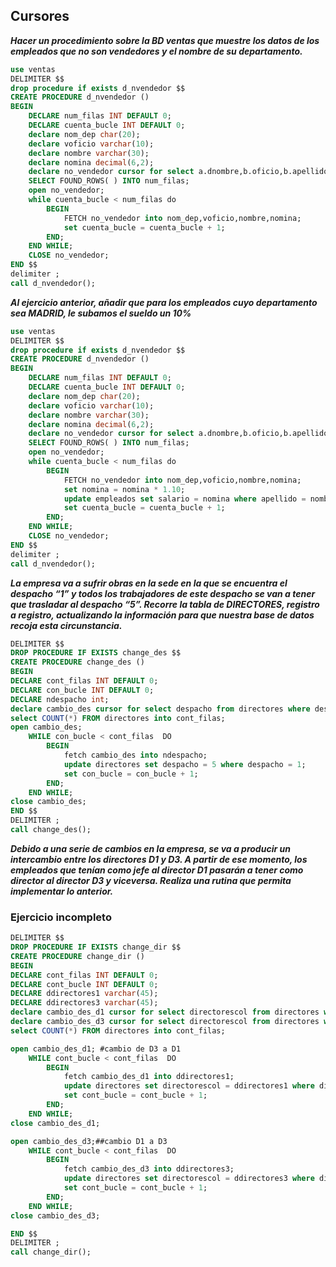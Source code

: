 ## Cursores
***Hacer un procedimiento sobre la BD ventas que muestre los datos de los empleados que no son vendedores y el nombre de su departamento.***
```sql
use ventas
DELIMITER $$
drop procedure if exists d_nvendedor $$
CREATE PROCEDURE d_nvendedor ()
BEGIN
	DECLARE num_filas INT DEFAULT 0;
    DECLARE cuenta_bucle INT DEFAULT 0;
	declare nom_dep char(20);
	declare voficio varchar(10);
	declare nombre varchar(30);
	declare nomina decimal(6,2);
	declare no_vendedor cursor for select a.dnombre,b.oficio,b.apellido,b.salario from departamentos a,empleados b where b.oficio not like "VENDEDOR" and a.dep_no=b.dep_no;
    SELECT FOUND_ROWS( ) INTO num_filas;
	open no_vendedor;
	while cuenta_bucle < num_filas do
		BEGIN
			FETCH no_vendedor into nom_dep,voficio,nombre,nomina;
            set cuenta_bucle = cuenta_bucle + 1;
		END;
	END WHILE;
    CLOSE no_vendedor;
END $$
delimiter ;
call d_nvendedor();
```
***Al ejercicio anterior, añadir que para los empleados cuyo departamento sea MADRID, le subamos el sueldo un 10%***
```sql
use ventas
DELIMITER $$
drop procedure if exists d_nvendedor $$
CREATE PROCEDURE d_nvendedor ()
BEGIN
	DECLARE num_filas INT DEFAULT 0;
    DECLARE cuenta_bucle INT DEFAULT 0;
	declare nom_dep char(20);
	declare voficio varchar(10);
	declare nombre varchar(30);
	declare nomina decimal(6,2);
	declare no_vendedor cursor for select a.dnombre,b.oficio,b.apellido,b.salario from departamentos a,empleados b where b.oficio not like "VENDEDOR" and a.localidad like "MADRID" and a.dep_no=b.dep_no;
    SELECT FOUND_ROWS( ) INTO num_filas;
	open no_vendedor;
	while cuenta_bucle < num_filas do
		BEGIN
			FETCH no_vendedor into nom_dep,voficio,nombre,nomina;
            set nomina = nomina * 1.10;
            update empleados set salario = nomina where apellido = nombre;
            set cuenta_bucle = cuenta_bucle + 1;
		END;
	END WHILE;
    CLOSE no_vendedor;
END $$
delimiter ;
call d_nvendedor();
```
***La empresa va a sufrir obras en la sede en la que se encuentra el despacho “1” y todos los trabajadores de este despacho se van a tener que trasladar al despacho “5”. Recorre la tabla de DIRECTORES, registro a registro, actualizando la información para que nuestra base de datos recoja esta circunstancia.***
```sql
DELIMITER $$
DROP PROCEDURE IF EXISTS change_des $$
CREATE PROCEDURE change_des ()
BEGIN
DECLARE cont_filas INT DEFAULT 0;
DECLARE con_bucle INT DEFAULT 0;
DECLARE ndespacho int;
declare cambio_des cursor for select despacho from directores where despacho = 1;
select COUNT(*) FROM directores into cont_filas;
open cambio_des;
	WHILE con_bucle < cont_filas  DO
		BEGIN
			fetch cambio_des into ndespacho;
			update directores set despacho = 5 where despacho = 1;
			set con_bucle = con_bucle + 1;
		END;
    END WHILE;
close cambio_des;
END $$
DELIMITER ;
call change_des();
```
***Debido a una serie de cambios en la empresa, se va a producir un intercambio entre los directores D1 y D3. A partir de ese momento, los empleados que tenían como jefe al director D1 pasarán a tener como director al director D3 y viceversa. Realiza una rutina que permita implementar lo anterior.***
### Ejercicio incompleto
```sql
DELIMITER $$
DROP PROCEDURE IF EXISTS change_dir $$
CREATE PROCEDURE change_dir ()
BEGIN
DECLARE cont_filas INT DEFAULT 0;
DECLARE cont_bucle INT DEFAULT 0;
DECLARE ddirectores1 varchar(45);
DECLARE ddirectores3 varchar(45);
declare cambio_des_d1 cursor for select directorescol from directores where directorescol="D1";
declare cambio_des_d3 cursor for select directorescol from directores where directorescol="D3";
select COUNT(*) FROM directores into cont_filas; 

open cambio_des_d1; #cambio de D3 a D1
	WHILE cont_bucle < cont_filas  DO 
		BEGIN
			fetch cambio_des_d1 into ddirectores1;
            update directores set directorescol = ddirectores1 where directorescol = "D3";
			set cont_bucle = cont_bucle + 1;
		END;
    END WHILE;
close cambio_des_d1;

open cambio_des_d3;##cambio D1 a D3
	WHILE cont_bucle < cont_filas  DO
		BEGIN
			fetch cambio_des_d3 into ddirectores3;
            update directores set directorescol = ddirectores3 where directorescol = "D1";
			set cont_bucle = cont_bucle + 1;
		END;
    END WHILE;
close cambio_des_d3;

END $$
DELIMITER ;
call change_dir();
```
